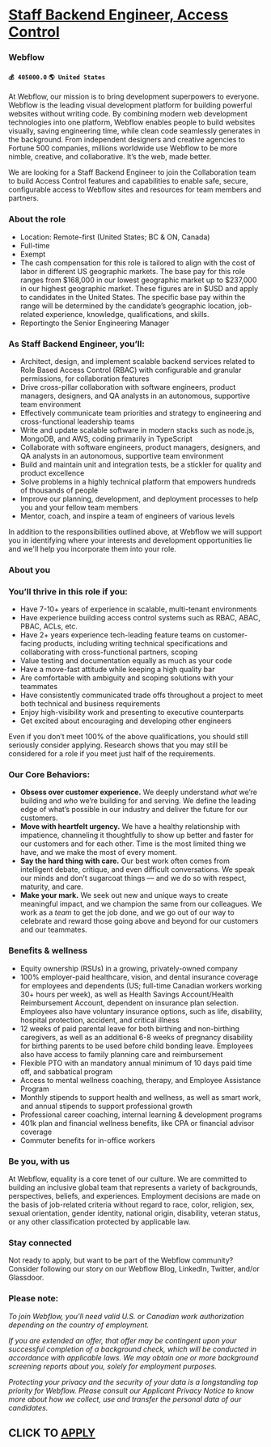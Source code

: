 # [Staff Backend Engineer, Access Control](https://www.remotewlb.com/apply/staff-backend-engineer-access-control-55442)  
### Webflow  
#### `💰 405000.0` `🌎 United States`  

At Webflow, our mission is to bring development superpowers to everyone. Webflow is the leading visual development platform for building powerful websites without writing code. By combining modern web development technologies into one platform, Webflow enables people to build websites visually, saving engineering time, while clean code seamlessly generates in the background. From independent designers and creative agencies to Fortune 500 companies, millions worldwide use Webflow to be more nimble, creative, and collaborative. It’s the web, made better.

We are looking for a Staff Backend Engineer to join the Collaboration team to build Access Control features and capabilities to enable safe, secure, configurable access to Webflow sites and resources for team members and partners.

###  **About the role**

  * Location: Remote-first (United States; BC & ON, Canada) 
  * Full-time 
  * Exempt 
  * The cash compensation for this role is tailored to align with the cost of labor in different US geographic markets. The base pay for this role ranges from $168,000 in our lowest geographic market up to $237,000 in our highest geographic market. These figures are in $USD and apply to candidates in the United States. The specific base pay within the range will be determined by the candidate’s geographic location, job-related experience, knowledge, qualifications, and skills.
  * Reportingto the Senior Engineering Manager

### As Staff Backend Engineer, you’ll:

  * Architect, design, and implement scalable backend services related to Role Based Access Control (RBAC) with configurable and granular permissions, for collaboration features 
  * Drive cross-pillar collaboration with software engineers, product managers, designers, and QA analysts in an autonomous, supportive team environment 
  * Effectively communicate team priorities and strategy to engineering and cross-functional leadership teams 
  * Write and update scalable software in modern stacks such as node.js, MongoDB, and AWS, coding primarily in TypeScript
  * Collaborate with software engineers, product managers, designers, and QA analysts in an autonomous, supportive team environment
  * Build and maintain unit and integration tests, be a stickler for quality and product excellence
  * Solve problems in a highly technical platform that empowers hundreds of thousands of people
  * Improve our planning, development, and deployment processes to help you and your fellow team members
  * Mentor, coach, and inspire a team of engineers of various levels

In addition to the responsibilities outlined above, at Webflow we will support you in identifying where your interests and development opportunities lie and we'll help you incorporate them into your role.

###  **About you**

### You’ll thrive in this role if you:

  * Have 7-10+ years of experience in scalable, multi-tenant environments 
  * Have experience building access control systems such as RBAC, ABAC, PBAC, ACLs, etc.
  * Have 2+ years experience tech-leading feature teams on customer-facing products, including writing technical specifications and collaborating with cross-functional partners, scoping
  * Value testing and documentation equally as much as your code
  * Have a move-fast attitude while keeping a high quality bar
  * Are comfortable with ambiguity and scoping solutions with your teammates
  * Have consistently communicated trade offs throughout a project to meet both technical and business requirements
  * Enjoy high-visibility work and presenting to executive counterparts
  * Get excited about encouraging and developing other engineers

Even if you don’t meet 100% of the above qualifications, you should still seriously consider applying. Research shows that you may still be considered for a role if you meet just half of the requirements.

### Our Core Behaviors:

  * **Obsess over customer experience.** We deeply understand _what_ we’re building and _who_ we’re building for and serving. We define the leading edge of what’s possible in our industry and deliver the future for our customers.
  * **Move with heartfelt urgency.** We have a healthy relationship with impatience, channeling it thoughtfully to show up better and faster for our customers and for each other. Time is the most limited thing we have, and we make the most of every moment.
  * **Say the hard thing with care.** Our best work often comes from intelligent debate, critique, and even difficult conversations. We speak our minds and don’t sugarcoat things — and we do so with respect, maturity, and care.
  * **Make your mark.** We seek out new and unique ways to create meaningful impact, and we champion the same from our colleagues. We work as a _team_ to get the job done, and we go out of our way to celebrate and reward those going above and beyond for our customers and our teammates.

### **Benefits & wellness**

  * Equity ownership (RSUs) in a growing, privately-owned company
  * 100% employer-paid healthcare, vision, and dental insurance coverage for employees and dependents (US; full-time Canadian workers working 30+ hours per week), as well as Health Savings Account/Health Reimbursement Account, dependent on insurance plan selection. Employees also have voluntary insurance options, such as life, disability, hospital protection, accident, and critical illness
  * 12 weeks of paid parental leave for both birthing and non-birthing caregivers, as well as an additional 6-8 weeks of pregnancy disability for birthing parents to be used before child bonding leave. Employees also have access to family planning care and reimbursement
  * Flexible PTO with an mandatory annual minimum of 10 days paid time off, and sabbatical program
  * Access to mental wellness coaching, therapy, and Employee Assistance Program
  * Monthly stipends to support health and wellness, as well as smart work, and annual stipends to support professional growth
  * Professional career coaching, internal learning & development programs
  * 401k plan and financial wellness benefits, like CPA or financial advisor coverage
  * Commuter benefits for in-office workers

### **Be you, with us**

At Webflow, equality is a core tenet of our culture. We are committed to building an inclusive global team that represents a variety of backgrounds, perspectives, beliefs, and experiences. Employment decisions are made on the basis of job-related criteria without regard to race, color, religion, sex, sexual orientation, gender identity, national origin, disability, veteran status, or any other classification protected by applicable law.

###  **Stay connected**

Not ready to apply, but want to be part of the Webflow community? Consider following our story on our Webflow Blog, LinkedIn, Twitter, and/or Glassdoor.

### **Please note:**

 _To join Webflow, you'll need valid U.S. or Canadian work authorization depending on the country of employment._

 _If you are extended an offer, that offer may be contingent upon your successful completion of a background check, which will be conducted in accordance with applicable laws. We may obtain one or more background screening reports about you, solely for employment purposes._

 _Protecting your privacy and the security of your data is a longstanding top priority for Webflow. Please consult our Applicant Privacy Notice_ _to know more about how we collect, use and transfer the personal data of our candidates._

  
## CLICK TO [APPLY](https://www.remotewlb.com/apply/staff-backend-engineer-access-control-55442)


